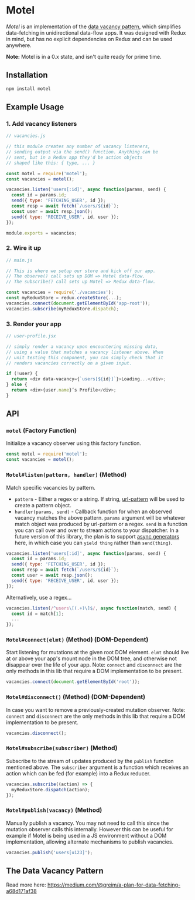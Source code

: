 # Motel

*Motel* is an implementation of the [data vacancy pattern](https://medium.com/@greim/a-plan-for-data-fetching-a68d171af38), which simplifies data-fetching in unidirectional data-flow apps. It was designed with Redux in mind, but has no explicit dependencies on Redux and can be used anywhere.

**Note:** Motel is in a 0.x state, and isn't quite ready for prime time.

## Installation

```bash
npm install motel
```

## Example Usage

### 1. Add vacancy listeners

```js
// vacancies.js

// this module creates any number of vacancy listeners,
// sending output via the send() function. Anything can be
// sent, but in a Redux app they'd be action objects
// shaped like this: { type, ... }

const motel = require('motel');
const vacancies = motel();

vacancies.listen('users[:id]', async function(params, send) {
  const id = params.id;
  send({ type: 'FETCHING_USER', id });
  const resp = await fetch(`/users/${id}`);
  const user = await resp.json();
  send({ type: 'RECEIVE_USER', id, user });
});

module.exports = vacancies;
```

### 2. Wire it up

```js
// main.js

// This is where we setup our store and kick off our app.
// The observe() call sets up DOM => Motel data-flow.
// The subscribe() call sets up Motel => Redux data-flow.

const vacancies = require('./vacancies');
const myReduxStore = redux.createStore(...);
vacancies.connect(document.getElementById('app-root'));
vacancies.subscribe(myReduxStore.dispatch);
```

### 3. Render your app

```js
// user-profile.jsx

// simply render a vacancy upon encountering missing data,
// using a value that matches a vacancy listener above. When
// unit testing this component, you can simply check that it
// renders vacancies correctly on a given input.

if (!user) {
  return <div data-vacancy={`users[${id}]`}>Loading...</div>;
} else {
  return <div>{user.name}’s Profile</div>;
}
```

## API

### `motel` (Factory Function)

Initialize a vacancy observer using this factory function.

```js
const motel = require('motel');
const vacancies = motel();
```

### `Motel#listen(pattern, handler)` (Method)

Match specific vacancies by pattern.

 * `pattern` - Either a regex or a string. If string, [url-pattern](https://www.npmjs.com/package/url-pattern) will be used to create a pattern object.
 * `handler(params, send)` - Callback function for when an observed vacancy matches the above pattern. `params` argument will be whatever match object was produced by url-pattern or a regex. `send` is a function you can call over and over to stream actions to your dispatcher. In a future version of this library, the plan is to support [async generators](https://jakearchibald.com/2017/async-iterators-and-generators/#async-generators-creating-your-own-async-iterator) here, in which case you can `yield thing` rather than `send(thing)`.

```js
vacancies.listen('users[:id]', async function(params, send) {
  const id = params.id;
  send({ type: 'FETCHING_USER', id });
  const resp = await fetch(`/users/${id}`);
  const user = await resp.json();
  send({ type: 'RECEIVE_USER', id, user });
});
```

Alternatively, use a regex...

```js
vacancies.listen(/^users\[(.+)\]$/, async function(match, send) {
  const id = match[1];
  ...
});
```

### `Motel#connect(elmt)` (Method) (DOM-Dependent)

Start listening for mutations at the given root DOM element. `elmt` should live at or above your app's mount node in the DOM tree, and otherwise not disappear over the life of your app. Note: `connect` and `disconnect` are the only methods in this lib that require a DOM implementation to be present.

```js
vacancies.connect(document.getElementById('root'));
```

### `Motel#disconnect()` (Method) (DOM-Dependent)

In case you want to remove a previously-created mutation observer. Note: `connect` and `disconnect` are the only methods in this lib that require a DOM implementation to be present.

```js
vacancies.disconnect();
```

### `Motel#subscribe(subscriber)` (Method)

Subscribe to the stream of updates produced by the `publish` function mentioned above. The `subscriber` argument is a function which receives an action which can be fed (for example) into a Redux reducer.

```js
vacancies.subscribe((action) => {
  myReduxStore.dispatch(action);
});
```

### `Motel#publish(vacancy)` (Method)

Manually publish a vacancy. You may not need to call this since the mutation observer calls this internally. However this can be useful for example if Motel is being used in a JS environment without a DOM implementation, allowing alternate mechanisms to publish vacancies.

```js
vacancies.publish('users[u123]');
```

## The Data Vacancy Pattern

Read more here: https://medium.com/@greim/a-plan-for-data-fetching-a68d171af38
